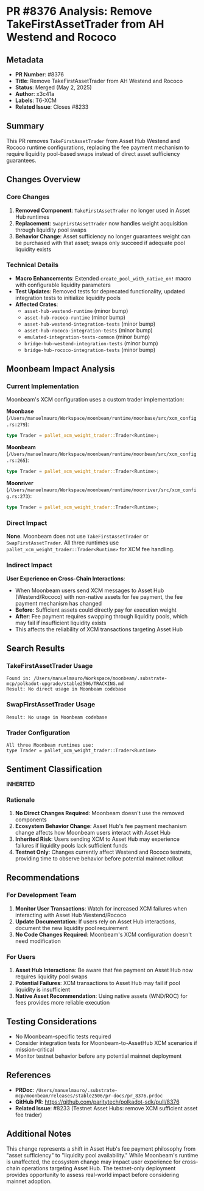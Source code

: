 # PR #8376 Analysis: Remove TakeFirstAssetTrader from AH Westend and Rococo

## Metadata
- **PR Number**: #8376
- **Title**: Remove TakeFirstAssetTrader from AH Westend and Rococo
- **Status**: Merged (May 2, 2025)
- **Author**: x3c41a
- **Labels**: T6-XCM
- **Related Issue**: Closes #8233

## Summary
This PR removes `TakeFirstAssetTrader` from Asset Hub Westend and Rococo runtime configurations, replacing the fee payment mechanism to require liquidity pool-based swaps instead of direct asset sufficiency guarantees.

## Changes Overview

### Core Changes
1. **Removed Component**: `TakeFirstAssetTrader` no longer used in Asset Hub runtimes
2. **Replacement**: `SwapFirstAssetTrader` now handles weight acquisition through liquidity pool swaps
3. **Behavior Change**: Asset sufficiency no longer guarantees weight can be purchased with that asset; swaps only succeed if adequate pool liquidity exists

### Technical Details
- **Macro Enhancements**: Extended `create_pool_with_native_on!` macro with configurable liquidity parameters
- **Test Updates**: Removed tests for deprecated functionality, updated integration tests to initialize liquidity pools
- **Affected Crates**:
  - `asset-hub-westend-runtime` (minor bump)
  - `asset-hub-rococo-runtime` (minor bump)
  - `asset-hub-westend-integration-tests` (minor bump)
  - `asset-hub-rococo-integration-tests` (minor bump)
  - `emulated-integration-tests-common` (minor bump)
  - `bridge-hub-westend-integration-tests` (minor bump)
  - `bridge-hub-rococo-integration-tests` (minor bump)

## Moonbeam Impact Analysis

### Current Implementation
Moonbeam's XCM configuration uses a custom trader implementation:

**Moonbase** (`/Users/manuelmauro/Workspace/moonbeam/runtime/moonbase/src/xcm_config.rs:279`):
```rust
type Trader = pallet_xcm_weight_trader::Trader<Runtime>;
```

**Moonbeam** (`/Users/manuelmauro/Workspace/moonbeam/runtime/moonbeam/src/xcm_config.rs:265`):
```rust
type Trader = pallet_xcm_weight_trader::Trader<Runtime>;
```

**Moonriver** (`/Users/manuelmauro/Workspace/moonbeam/runtime/moonriver/src/xcm_config.rs:273`):
```rust
type Trader = pallet_xcm_weight_trader::Trader<Runtime>;
```

### Direct Impact
**None**. Moonbeam does not use `TakeFirstAssetTrader` or `SwapFirstAssetTrader`. All three runtimes use `pallet_xcm_weight_trader::Trader<Runtime>` for XCM fee handling.

### Indirect Impact
**User Experience on Cross-Chain Interactions**:
- When Moonbeam users send XCM messages to Asset Hub (Westend/Rococo) with non-native assets for fee payment, the fee payment mechanism has changed
- **Before**: Sufficient assets could directly pay for execution weight
- **After**: Fee payment requires swapping through liquidity pools, which may fail if insufficient liquidity exists
- This affects the reliability of XCM transactions targeting Asset Hub

## Search Results

### TakeFirstAssetTrader Usage
```
Found in: /Users/manuelmauro/Workspace/moonbeam/.substrate-mcp/polkadot-upgrade/stable2506/TRACKING.md
Result: No direct usage in Moonbeam codebase
```

### SwapFirstAssetTrader Usage
```
Result: No usage in Moonbeam codebase
```

### Trader Configuration
```
All three Moonbeam runtimes use:
type Trader = pallet_xcm_weight_trader::Trader<Runtime>
```

## Sentiment Classification

**INHERITED**

### Rationale
1. **No Direct Changes Required**: Moonbeam doesn't use the removed components
2. **Ecosystem Behavior Change**: Asset Hub's fee payment mechanism change affects how Moonbeam users interact with Asset Hub
3. **Inherited Risk**: Users sending XCM to Asset Hub may experience failures if liquidity pools lack sufficient funds
4. **Testnet Only**: Changes currently affect Westend and Rococo testnets, providing time to observe behavior before potential mainnet rollout

## Recommendations

### For Development Team
1. **Monitor User Transactions**: Watch for increased XCM failures when interacting with Asset Hub Westend/Rococo
2. **Update Documentation**: If users rely on Asset Hub interactions, document the new liquidity pool requirement
3. **No Code Changes Required**: Moonbeam's XCM configuration doesn't need modification

### For Users
1. **Asset Hub Interactions**: Be aware that fee payment on Asset Hub now requires liquidity pool swaps
2. **Potential Failures**: XCM transactions to Asset Hub may fail if pool liquidity is insufficient
3. **Native Asset Recommendation**: Using native assets (WND/ROC) for fees provides more reliable execution

## Testing Considerations
- No Moonbeam-specific tests required
- Consider integration tests for Moonbeam-to-AssetHub XCM scenarios if mission-critical
- Monitor testnet behavior before any potential mainnet deployment

## References
- **PRDoc**: `/Users/manuelmauro/.substrate-mcp/moonbeam/releases/stable2506/pr-docs/pr_8376.prdoc`
- **GitHub PR**: https://github.com/paritytech/polkadot-sdk/pull/8376
- **Related Issue**: #8233 (Testnet Asset Hubs: remove XCM sufficient asset fee trader)

## Additional Notes
This change represents a shift in Asset Hub's fee payment philosophy from "asset sufficiency" to "liquidity pool availability." While Moonbeam's runtime is unaffected, the ecosystem change may impact user experience for cross-chain operations targeting Asset Hub. The testnet-only deployment provides opportunity to assess real-world impact before considering mainnet adoption.
